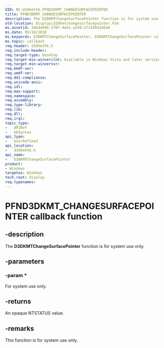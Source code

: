 ```yaml
---
UID: NC:d3dkmthk.PFND3DKMT_CHANGESURFACEPOINTER
title: PFND3DKMT_CHANGESURFACEPOINTER
description: The D3DKMTChangeSurfacePointer function is for system use only.
old-location: display\d3dkmtchangesurfacepointer.htm
ms.assetid: 3db4e04b-2707-4eb1-a249-2714304246a8
ms.date: 05/10/2018
ms.keywords: D3DKMTChangeSurfacePointer, D3DKMTChangeSurfacePointer callback function [Display Devices], OpenGL_Functions_b34c37f3-53fc-4dd3-a73a-f21c3010e00b.xml, PFND3DKMT_CHANGESURFACEPOINTER, PFND3DKMT_CHANGESURFACEPOINTER callback, d3dkmthk/D3DKMTChangeSurfacePointer, display.d3dkmtchangesurfacepointer
ms.topic: callback
req.header: d3dkmthk.h
req.include-header: 
req.target-type: Desktop
req.target-min-winverclnt: Available in Windows Vista and later versions of the Windows operating systems.
req.target-min-winversvr: 
req.kmdf-ver: 
req.umdf-ver: 
req.ddi-compliance: 
req.unicode-ansi: 
req.idl: 
req.max-support: 
req.namespace: 
req.assembly: 
req.type-library: 
req.lib: 
req.dll: 
req.irql: 
topic_type:
-	APIRef
-	kbSyntax
api_type:
-	UserDefined
api_location:
-	d3dkmthk.h
api_name:
-	D3DKMTChangeSurfacePointer
product:
- Windows
targetos: Windows
tech.root: display
req.typenames: 
---
```


# PFND3DKMT_CHANGESURFACEPOINTER callback function


## -description


The <b>D3DKMTChangeSurfacePointer</b> function is for system use only.


## -parameters




### -param *


For system use only.



## -returns



An opaque NTSTATUS value.




## -remarks



This function is for system use only.



